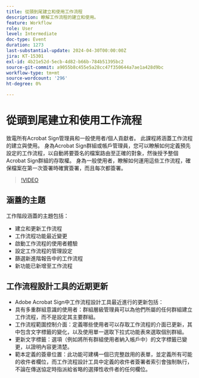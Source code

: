 ```yaml
---
title: 從頭到尾建立和使用工作流程
description: 瞭解工作流程的建立和使用。
feature: Workflow
role: User
level: Intermediate
doc-type: Event
duration: 1273
last-substantial-update: 2024-04-30T00:00:00Z
jira: KT-15301
exl-id: 4b21e52d-5ecb-4d82-b66b-784b51395bc2
source-git-commit: a9055b8c455e5a28cc47f350644a7ae1a428d9bc
workflow-type: tm+mt
source-wordcount: '296'
ht-degree: 0%

---
```


# 從頭到尾建立和使用工作流程

致電所有Acrobat Sign管理員和一般使用者/個人貢獻者。 此課程將涵蓋工作流程的建立與使用。 身為Acrobat Sign群組或帳戶管理員，您可以瞭解如何定義預先設定的工作流程，以自動將要簽名的檔案路由至正確的對象，然後授予整個Acrobat Sign群組的存取權。 身為一般使用者，瞭解如何運用這些工作流程，確保檔案在第一次簽署時確實簽署，而且每次都簽署。

>[!VIDEO](https://video.tv.adobe.com/v/3454913/?learn=on&captions=chi_hant)

## 涵蓋的主題

工作階段涵蓋的主題包括：

* 建立和更新工作流程
* 工作流程功能最近變更
* 啟動工作流程的使用者體驗
* 設定工作流程的管理設定
* 篩選新進階報告中的工作流程
* 新功能已新增至工作流程

## 工作流程設計工具的近期更新

* Adobe Acrobat Sign中工作流程設計工具最近進行的更新包括：
* 具有多重群組意識的使用者：群組層級管理員可以為他們所屬的任何群組建立工作流程，而不是設定其主要群組。
* 工作流程範圍控制介面：定義哪些使用者可以存取工作流程的介面已更新，其中包含文字標籤的變化，以及使用單一選取下拉式功能表來選取個別群組。
* 更新文字標籤：選項（例如將所有群組使用者納入帳戶中）的文字標籤已變更，以證明內容更清楚。
* 範本定義的簽章位置：此功能可建構一個已完整啟用的表單，並定義所有可能的收件者欄位，而工作流程設計工具中定義的收件者簽署者索引會強制執行，不論在傳送協定時指派給省略的選擇性收件者的任何欄位。
